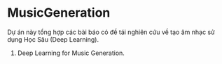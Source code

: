 # MusicGeneration
Dự án này tổng hợp các bài báo có đề tái nghiên cứu về tạo âm nhạc sử dụng Học Sâu (Deep Learning). 

1. Deep Learning for Music Generation.